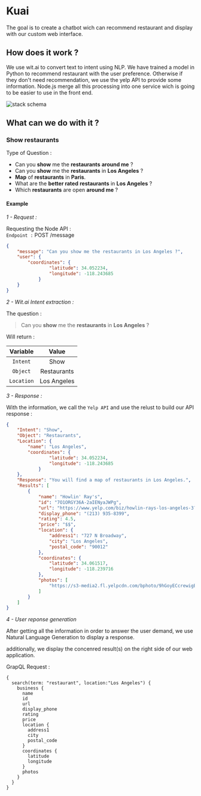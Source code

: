 # Kuai

The goal is to create a chatbot wich can recommend restaurant and display with our custom web interface. 

## How does it work ?
We use wit.ai to convert text to intent using NLP. We have trained a model in Python to recommend restaurant with the user preference. Otherwise if they don't need recommendation, we use the yelp API to provide some information. Node.js merge all this processing into one service wich is going to be easier to use in the front end.

![stack schema](https://user-images.githubusercontent.com/45569127/76697698-96401400-669a-11ea-90af-80bbfb78d9ca.JPG)

## What can we do with it ?

### **Show restaurants**

Type of Question :

* Can you **show** me the **restaurants** **around me** ?
* Can you **show** me the **restaurants** in **Los Angeles** ?
* **Map** of **restaurants** in **Paris**.
* What are the **better rated** **restaurants** in **Los Angeles** ?
* Which **restaurants** are open **around me** ?

#### Example



*1 - Request :*

Requesting the Node API :  
`Endpoint :` POST /message

```json
{
    "message": "Can you show me the restaurants in Los Angeles ?",
    "user": {
        "coordinates": {
                "latitude": 34.052234,
                "longitude": -118.243685
            }
    }
}
```

*2 - Wit.ai Intent extraction :*

The question :

> Can you **show** me the **restaurants** in **Los Angeles** ?

Will return :

|Variable|Value|
|:-:|:-:|
|`Intent`|Show|
|`Object`|Restaurants|
|`Location`|Los Angeles|

*3 - Response :*

With the information, we call the `Yelp API` and use the relust to build our API response :


```json
{
    "Intent": "Show",
    "Object": "Restaurants",
    "Location": {
        "name": "Los Angeles",
        "coordinates": {
                "latitude": 34.052234,
                "longitude": -118.243685
            }
    },
    "Response": "You will find a map of restaurants in Los Angeles.",
    "Results": [
        {
            "name": "Howlin' Ray's",
            "id": "7O1ORGY36A-2aIENyaJWPg",
            "url": "https://www.yelp.com/biz/howlin-rays-los-angeles-3?adjust_creative=94DePyCeUwdjASSwoI0YbA&utm_campaign=yelp_api_v3&utm_medium=api_v3_graphql&utm_source=94DePyCeUwdjASSwoI0YbA",
            "display_phone": "(213) 935-8399",
            "rating": 4.5,
            "price": "$$",
            "location": {
                "address1": "727 N Broadway",
                "city": "Los Angeles",
                "postal_code": "90012"
            },
            "coordinates": {
                "latitude": 34.061517,
                "longitude": -118.239716
            },
            "photos": [
                "https://s3-media2.fl.yelpcdn.com/bphoto/9hGoyECcrewigEKYEnrYTw/o.jpg"
            ]
        }
    ]
}
```


*4 - User reponse generation*

After getting all the information in order to answer the user demand, we use Natural Language Generation to display a response.

additionally, we display the concenred result(s) on the right side of our web application.


GrapQL Request :
```
{
  search(term: "restaurant", location:"Los Angeles") {
    business {
      name
      id
      url
      display_phone
      rating
      price
      location {
        address1
        city
        postal_code
      }
      coordinates {
        latitude
        longitude
      }
      photos
    }
  }
}
```


<!-- ### **Find the best restaurant**
Type of Question

* What is the best restaurant in New York ? -->
